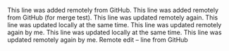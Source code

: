 This line was added remotely from GitHub.
This line was added remotely from GitHub (for merge test).
This line was updated remotely again.
This line was updated locally at the same time.
This line was updated remotely again by me.
This line was updated locally at the same time.
This line was updated remotely again by me.
Remote edit – line from GitHub



